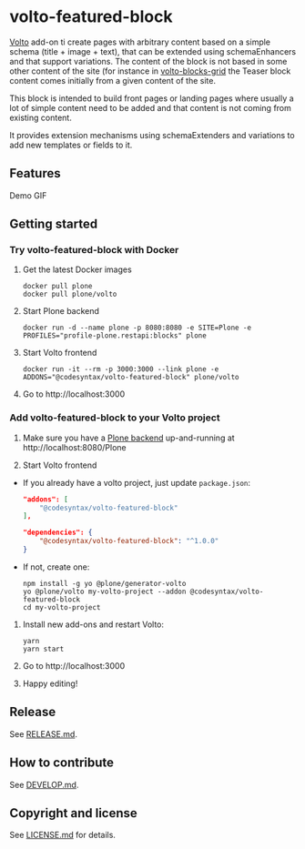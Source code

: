 # volto-featured-block


[Volto](https://github.com/plone/volto) add-on ti create pages with arbitrary content based on a simple schema (title + image + text), that can be extended using schemaEnhancers and that support variations. The content of the block is not based in some other content of the site (for instance in [volto-blocks-grid](https://github.com/kitconcept/volto-blocks-grid) the Teaser block content comes initially from a given content of the site.

This block is intended to build front pages or landing pages where usually a lot of simple content need to be added and that content is not coming from existing content.

It provides extension mechanisms using schemaExtenders and variations to add new templates or fields to it.

## Features

Demo GIF

## Getting started

### Try volto-featured-block with Docker

1. Get the latest Docker images

   ```
   docker pull plone
   docker pull plone/volto
   ```

1. Start Plone backend
   ```
   docker run -d --name plone -p 8080:8080 -e SITE=Plone -e PROFILES="profile-plone.restapi:blocks" plone
   ```

1. Start Volto frontend

   ```
   docker run -it --rm -p 3000:3000 --link plone -e ADDONS="@codesyntax/volto-featured-block" plone/volto
   ```

1. Go to http://localhost:3000

### Add volto-featured-block to your Volto project

1. Make sure you have a [Plone backend](https://plone.org/download) up-and-running at http://localhost:8080/Plone

1. Start Volto frontend

* If you already have a volto project, just update `package.json`:

   ```JSON
   "addons": [
       "@codesyntax/volto-featured-block"
   ],

   "dependencies": {
       "@codesyntax/volto-featured-block": "^1.0.0"
   }
   ```

* If not, create one:

   ```
   npm install -g yo @plone/generator-volto
   yo @plone/volto my-volto-project --addon @codesyntax/volto-featured-block
   cd my-volto-project
   ```

1. Install new add-ons and restart Volto:

   ```
   yarn
   yarn start
   ```

1. Go to http://localhost:3000

1. Happy editing!

## Release

See [RELEASE.md](https://github.com/codesyntax/volto-featured-block/blob/master/RELEASE.md).

## How to contribute

See [DEVELOP.md](https://github.com/codesyntax/volto-featured-block/blob/master/DEVELOP.md).

## Copyright and license

See [LICENSE.md](https://github.com/codesyntax/volto-featured-block/blob/master/LICENSE.md) for details.

